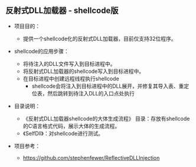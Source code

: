 ## 反射式DLL加载器 - shellcode版

- 项目目的：
  - 提供一个shellcode化的反射式DLL加载器，目前仅支持32位程序。
  
- shellcode的应用步骤：
  - 将待注入的DLL文件写入到目标进程中。
  - 将反射式DLL加载器的shellcode写入到目标进程中。
  - 在目标进程中创建远程线程执行shellcode
    - shellcode会将注入到目标进程中的DLL展开，并修复其导入表、重定位表，然后跳转到待注入DLL的入口点处执行

- 目录说明：
  - 《反射式DLL加载器shellcode的大体生成流程》 目录：存放有shellcode的C语言格式代码，展示大体的生成流程。
  - 《SelfDll》：对shellcode进行测试。

- 项目参考：
  - https://github.com/stephenfewer/ReflectiveDLLInjection


